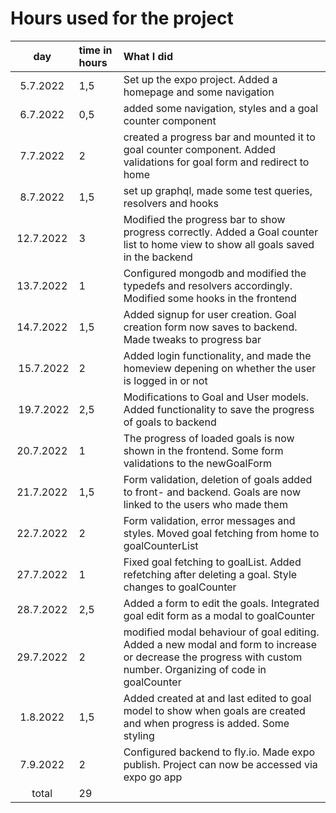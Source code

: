 # Hours used for the project

| day | time in hours | What I did  |
| :----:|:-----| :-----|
| 5.7.2022 |1,5 | Set up the expo project. Added a homepage and some navigation  |
|6.7.2022|0,5|  added some navigation, styles and a goal counter component |
|7.7.2022|2| created a progress bar and mounted it to goal counter component. Added validations for goal form and redirect to home|
|8.7.2022|1,5|  set up graphql, made some test queries, resolvers and hooks |
|12.7.2022|3|  Modified the progress bar to show progress correctly. Added a Goal counter list to home view to show all goals saved in the backend |
|13.7.2022|1|  Configured mongodb and modified the typedefs and resolvers accordingly. Modified some hooks in the frontend |
|14.7.2022|1,5|Added signup for user creation. Goal creation form now saves to backend. Made tweaks to progress bar |
| 15.7.2022| 2 |Added login functionality, and made the homeview depening on whether the user is logged in or not|
| 19.7.2022| 2,5 |Modifications to Goal and User models. Added functionality to save the progress of goals to backend |
| 20.7.2022 |1 | The progress of loaded goals is now shown in the frontend. Some form validations to the newGoalForm |
| 21.7.2022 |1,5 | Form validation, deletion of goals added to front- and backend. Goals are now linked to the users who made them |
| 22.7.2022 |2 | Form validation, error messages and styles. Moved goal fetching from home to goalCounterList |
| 27.7.2022 |1 | Fixed goal fetching to goalList. Added refetching after deleting a goal. Style changes to goalCounter |
| 28.7.2022 |2,5 | Added a form to edit the goals. Integrated goal edit form as a modal to goalCounter |
| 29.7.2022 |2 | modified modal behaviour of goal editing. Added a new modal and form to increase or decrease the progress with custom number. Organizing of code in goalCounter |
| 1.8.2022 |1,5 | Added created at and last edited to goal model to show when goals are created and when progress is added. Some styling |
|7.9.2022 |2 |Configured backend to fly.io. Made expo publish. Project can now be accessed via expo go app |
| total   | 29   | | 
